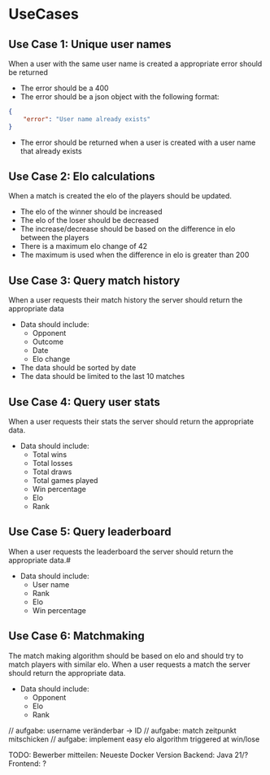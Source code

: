 # UseCases

## Use Case 1: Unique user names

When a user with the same user name is created a appropriate error should be returned

- The error should be a 400
- The error should be a json object with the following format:

```json
{
    "error": "User name already exists"
}
```

- The error should be returned when a user is created with a user name that already exists

## Use Case 2: Elo calculations

When a match is created the elo of the players should be updated.

- The elo of the winner should be increased
- The elo of the loser should be decreased
- The increase/decrease should be based on the difference in elo between the players
- There is a maximum elo change of 42
- The maximum is used when the difference in elo is greater than 200

## Use Case 3: Query match history

When a user requests their match history the server should return the appropriate data

- Data should include:
    - Opponent
    - Outcome
    - Date
    - Elo change
- The data should be sorted by date
- The data should be limited to the last 10 matches

## Use Case 4: Query user stats

When a user requests their stats the server should return the appropriate data.

- Data should include:
    - Total wins
    - Total losses
    - Total draws
    - Total games played
    - Win percentage
    - Elo
    - Rank

## Use Case 5: Query leaderboard

When a user requests the leaderboard the server should return the appropriate data.#

- Data should include:
    - User name
    - Rank
    - Elo
    - Win percentage

## Use Case 6: Matchmaking

The match making algorithm should be based on elo and should try to match players with similar elo.
When a user requests a match the server should return the appropriate data.

- Data should include:
    - Opponent
    - Elo
    - Rank


// aufgabe: username veränderbar -> ID
// aufgabe: match zeitpunkt mitschicken
// aufgabe: implement easy elo algorithm triggered at win/lose

TODO: Bewerber mitteilen:
Neueste Docker Version
Backend: Java 21/?
Frontend: ?

